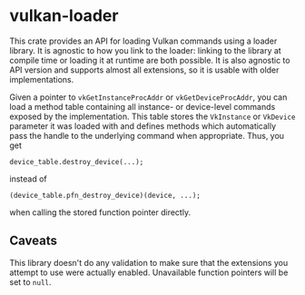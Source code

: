 # vulkan-loader

This crate provides an API for loading Vulkan commands using a loader
library. It is agnostic to how you link to the loader: linking to the
library at compile time or loading it at runtime are both possible. It
is also agnostic to API version and supports almost all extensions, so
it is usable with older implementations.

Given a pointer to `vkGetInstanceProcAddr` or `vkGetDeviceProcAddr`, you
can load a method table containing all instance- or device-level
commands exposed by the implementation. This table stores the
`VkInstance` or `VkDevice` parameter it was loaded with and defines
methods which automatically pass the handle to the underlying command
when appropriate. Thus, you get
```
device_table.destroy_device(...);
```
instead of
```
(device_table.pfn_destroy_device)(device, ...);
```
when calling the stored function pointer directly.

## Caveats

This library doesn't do any validation to make sure that the extensions
you attempt to use were actually enabled. Unavailable function pointers
will be set to `null`.
